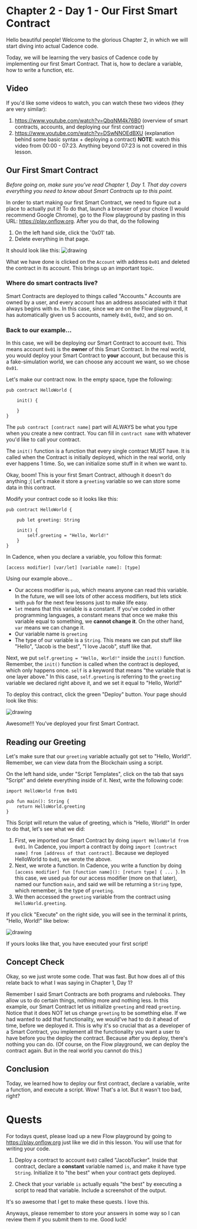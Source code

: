 # Chapter 2 - Day 1 - Our First Smart Contract

Hello beautiful people! Welcome to the glorious Chapter 2, in which we will start diving into actual Cadence code. 

Today, we will be learning the very basics of Cadence code by implementing our first Smart Contract. That is, how to declare a variable, how to write a function, etc.

## Video

If you'd like some videos to watch, you can watch these two videos (they are very similar):

1. https://www.youtube.com/watch?v=QbqNM4k76B0 (overview of smart contracts, accounts, and deploying our first contract)
2. https://www.youtube.com/watch?v=DSwNNOEdBXU (explanation behind some basic syntax + deploying a contract) **NOTE**: watch this video from 00:00 - 07:23. Anything beyond 07:23 is not covered in this lesson.

## Our First Smart Contract

*Before going on, make sure you've read Chapter 1, Day 1. That day covers everything you need to know about Smart Contracts up to this point.*

In order to start making our first Smart Contract, we need to figure out a place to actually put it! To do that, launch a browser of your choice (I would recommend Google Chrome), go to the Flow playground by pasting in this URL: https://play.onflow.org. After you do that, do the following
1) On the left hand side, click the '0x01' tab.
2) Delete everything in that page.

It should look like this:
<img src="../images/blanksc.png" alt="drawing" size="400" />

What we have done is clicked on the `Account` with address `0x01` and deleted the contract in its account. This brings up an important topic.

### Where do smart contracts live?

Smart Contracts are deployed to things called "Accounts." Accounts are owned by a user, and every account has an address associated with it that always begins with `0x`. In this case, since we are on the Flow playground, it has automatically given us 5 accounts, namely `0x01`, `0x02`, and so on.

### Back to our example...

In this case, we will be deploying our Smart Contract to account `0x01`. This means account `0x01` is the **owner** of this Smart Contract. In the real world, you would deploy your Smart Contract to **your** account, but because this is a fake-simulation world, we can choose any account we want, so we chose `0x01`.

Let's make our contract now. In the empty space, type the following:
```cadence
pub contract HelloWorld {

    init() {

    }
}
```

The `pub contract [contract name]` part will ALWAYS be what you type when you create a new contract. You can fill in `contract name` with whatever you'd like to call your contract.

The `init()` function is a function that every single contract MUST have. It is called when the Contract is initially deployed, which in the real world, only ever happens 1 time. So, we can initialize some stuff in it when we want to.

Okay, boom! This is your first Smart Contract, although it doesn't do anything ;( Let's make it store a `greeting` variable so we can store some data in this contract.

Modify your contract code so it looks like this:
```cadence
pub contract HelloWorld {

    pub let greeting: String

    init() {
        self.greeting = "Hello, World!"
    }
}
```

In Cadence, when you declare a variable, you follow this format:

`[access modifier] [var/let] [variable name]: [type]`

Using our example above...
- Our access modifier is `pub`, which means anyone can read this variable. In the future, we will see lots of other access modifiers, but lets stick with `pub` for the next few lessons just to make life easy.
- `let` means that this variable is a constant. If you've coded in other programming languages, a constant means that once we make this variable equal to something, we **cannot change it**. On the other hand, `var` means we can change it.
- Our variable name is `greeting`
- The type of our variable is a `String`. This means we can put stuff like "Hello", "Jacob is the best", "I love Jacob", stuff like that.

Next, we put `self.greeting = "Hello, World!"` inside the `init()` function. Remember, the `init()` function is called when the contract is deployed, which only happens once. `self` is a keyword that means "the variable that is one layer above." In this case, `self.greeting` is referring to the `greeting` variable we declared right above it, and we set it equal to "Hello, World!"

To deploy this contract, click the green "Deploy" button. Your page should look like this:

<img src="../images/helloworld.png" alt="drawing" size="400" />

Awesome!!! You've deployed your first Smart Contract.

## Reading our Greeting

Let's make sure that our `greeting` variable actually got set to "Hello, World!". Remember, we can view data from the Blockchain using a script.

On the left hand side, under "Script Templates", click on the tab that says "Script" and delete everything inside of it. Next, write the following code:

```cadence
import HelloWorld from 0x01

pub fun main(): String {
    return HelloWorld.greeting
}
```

This Script will return the value of greeting, which is "Hello, World!" In order to do that, let's see what we did:
1. First, we imported our Smart Contract by doing `import HelloWorld from 0x01`. In Cadence, you import a contract by doing `import [contract name] from [address of that contract]`. Because we deployed HelloWorld to `0x01`, we wrote the above.
2. Next, we wrote a function. In Cadence, you write a function by doing `[access modifier] fun [function name](): [return type] { ... }`. In this case, we used `pub` for our access modifier (more on that later), named our function `main`, and said we will be returning a `String` type, which remember, is the type of `greeting`.
3. We then accessed the `greeting` variable from the contract using `HelloWorld.greeting`.

If you click "Execute" on the right side, you will see in the terminal it prints, "Hello, World!" like below:

<img src="../images/hwscript.png" alt="drawing" size="400">

If yours looks like that, you have executed your first script!

## Concept Check

Okay, so we just wrote some code. That was fast. But how does all of this relate back to what I was saying in Chapter 1, Day 1?

Remember I said Smart Contracts are both programs and rulebooks. They allow us to do certain things, nothing more and nothing less. In this example, our Smart Contract let us initialize `greeting` and read `greeting`. Notice that it does NOT let us change `greeting` to be something else. If we had wanted to add that functionality, we would've had to do it ahead of time, before we deployed it. This is why it's so crucial that as a developer of a Smart Contract, you implement all the functionality you want a user to have before you the deploy the contract. Because after you deploy, there's nothing you can do. (Of course, on the Flow playground, we can deploy the contract again. But in the real world you cannot do this.)

## Conclusion

Today, we learned how to deploy our first contract, declare a variable, write a function, and execute a script. Wow! That's a lot. But it wasn't too bad, right?

# Quests

For todays quest, please load up a new Flow playground by going to https://play.onflow.org just like we did in this lesson. You will use that for writing your code.

1. Deploy a contract to account `0x03` called "JacobTucker". Inside that contract, declare a **constant** variable named `is`, and make it have type `String`. Initialize it to "the best" when your contract gets deployed.

2. Check that your variable `is` actually equals "the best" by executing a script to read that variable. Include a screenshot of the output.

It's so awesome that I get to make these quests. I love this. 

Anyways, please remember to store your answers in some way so I can review them if you submit them to me. Good luck!
